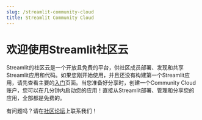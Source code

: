 ```yaml
---
slug: /streamlit-community-cloud
title: Streamlit Community Cloud
---
```


# 欢迎使用Streamlit社区云



Streamlit的社区云是一个开放且免费的平台，供社区成员部署、发现和共享Streamlit应用和代码。如果您刚开始使用，并且还没有构建第一个Streamlit应用，请先查看主要的[入门](/library/get-started)页面。当您准备好分享时，创建一个Community Cloud账户，您可以在几分钟内启动您的应用！直接从Streamlit部署、管理和分享您的应用，全部都是免费的。

<!-- <InlineCalloutContainer>
  <InlineCallout
    color="l-blue-70"
    icon="arrow_forward"
    bold="开始入门。"
    href="/streamlit-community-cloud/get-started"
  >
    学习如何设置您的账户以开始部署应用程序。
  </InlineCallout>
  <InlineCallout
    color="l-blue-70"
    icon="flight_takeoff"
    bold="部署应用程序。"
    href="/streamlit-community-cloud/enterprise"
  >
    逐步指南，教您如何部署您的应用程序。
  </InlineCallout>
    color="l-blue-70"
    icon="electrical_services"
    bold="连接数据源。"
    href="/streamlit-community-cloud/enterprise"
  >
    学习如何安全地将您的应用程序连接到数据源。
  </InlineCallout>
  <InlineCallout
    color="l-blue-70"
    icon="share"
    bold="分享您的应用程序。"
    href="/streamlit-community-cloud/enterprise"
  >
    与选定的观众和开发人员公开或私下分享您的应用程序。
  </InlineCallout>
  <InlineCallout
    color="l-blue-70"
    <InlineCalloutContainer>
  <InlineCallout
    icon="manage_accounts"
    bold="管理您的应用程序。"
    href="/streamlit-community-cloud/enterprise"
  >
    访问日志，获取更多应用程序资源以及其他技巧和窍门。
  </InlineCallout>
  <InlineCallout
    color="l-blue-70"
    icon="speed"
    bold="其他功能。"
    href="/streamlit-community-cloud/enterprise"
  >
    如果您使用的是企业计划，您将获得更多功能。
  </InlineCallout>
</InlineCalloutContainer>

<TileContainer>
    <Tile
        <图标="arrow_forward"
        标题="开始"
        文本="学习如何设置您的账户以开始部署应用程序。"
        链接="/streamlit-community-cloud/get-started"
    />
    <图标="flight_takeoff"
        标题="部署应用程序"
        文本="一步一步指南，教您如何将应用程序部署。"
        链接="/streamlit-community-cloud/get-started/deploy-an-app"
    />
    <图标="electrical_services"
        标题="连接数据源"
        - 学习如何将您的应用程序安全连接到数据源。
    链接：/streamlit-community-cloud/get-started/deploy-an-app/connect-to-data-sources

- 共享您的应用程序
    将您的应用程序公开或私下与特定的观众和开发者共享。
    链接：/streamlit-community-cloud/get-started/share-your-app

- 嵌入您的应用程序
    链接：/streamlit-community-cloud/get-started/embed-your-app
        text="Embed your app in your blog, website, or other content."
        link="/streamlit-community-cloud/get-started/embed-your-app"
    />
    <Tile
        icon="manage_accounts"
        title="Manage your app"
        text="Access logs, reboot, or favorite an app, and other tips and tricks."
        link="/streamlit-community-cloud/get-started/manage-your-app"
    />
</TileContainer>

<Note>

对我们的安全模型感兴趣吗？请查看我们的[信任与安全页面](/streamlit-community-cloud/trust-and-security)。

</Note>

<!-- 有问题吗？请发送电子邮件至[support@streamlit.io](mailto:support@streamlit.io)寻求答案！ -->

有问题吗？请在[社区论坛](https://discuss.streamlit.io)上联系我们！